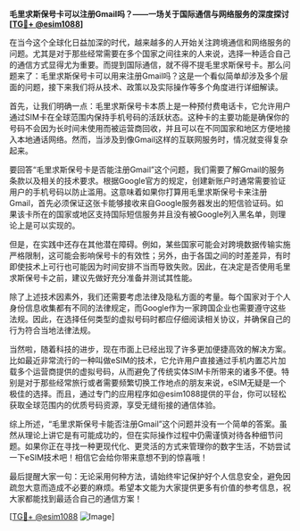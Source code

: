 **毛里求斯保号卡可以注册Gmail吗？——一场关于国际通信与网络服务的深度探讨[[TG💪+ @esim1088](https://t.me/s/esim1088)]**

在当今这个全球化日益加深的时代，越来越多的人开始关注跨境通信和网络服务的问题。尤其是对于那些经常需要在多个国家之间往来的人来说，选择一种适合自己的通信方式显得尤为重要。而提到国际通信，就不得不提毛里求斯保号卡。那么问题来了：毛里求斯保号卡可以用来注册Gmail吗？这是一个看似简单却涉及多个层面的问题，接下来我们将从技术、政策以及实际操作等多个角度进行详细解读。

首先，让我们明确一点：毛里求斯保号卡本质上是一种预付费电话卡，它允许用户通过SIM卡在全球范围内保持手机号码的活跃状态。这种卡的主要功能是确保你的号码不会因为长时间未使用而被运营商回收，并且可以在不同国家和地区方便地接入本地通话网络。然而，当涉及到像Gmail这样的互联网服务时，情况就变得复杂起来。

要回答“毛里求斯保号卡是否能注册Gmail”这个问题，我们需要了解Gmail的服务条款以及相关的技术要求。根据Google官方的规定，创建新账户时通常需要验证用户的手机号码以防止滥用。这意味着如果你打算用毛里求斯保号卡来注册Gmail，首先必须保证这张卡能够接收来自Google服务器发出的短信验证码。如果该卡所在的国家或地区支持国际短信服务并且没有被Google列入黑名单，则理论上是可以实现的。

但是，在实践中还存在其他潜在障碍。例如，某些国家可能会对跨境数据传输实施严格限制，这可能会影响保号卡的有效性；另外，由于各国之间的时差差异，有时即使技术上可行也可能因为时间安排不当而导致失败。因此，在决定是否使用毛里求斯保号卡之前，建议先做好充分准备并测试其性能。

除了上述技术因素外，我们还需要考虑法律及隐私方面的考量。每个国家对于个人身份信息收集都有不同的法律规定，而Google作为一家跨国企业也需要遵守这些法规。因此，在选择任何类型的虚拟号码时都应仔细阅读相关协议，并确保自己的行为符合当地法律法规。

当然啦，随着科技的进步，现在市面上已经出现了许多更加便捷高效的解决方案。比如最近非常流行的一种叫做eSIM的技术，它允许用户直接通过手机内置芯片加载多个运营商提供的虚拟号码，从而避免了传统实体SIM卡所带来的诸多不便。特别是对于那些经常旅行或者需要频繁切换工作地点的朋友来说，eSIM无疑是一个极佳的选择。而且，通过专门的应用程序如@esim1088提供的平台，你可以轻松获取全球范围内的优质号码资源，享受无缝衔接的通信体验。

综上所述，“毛里求斯保号卡能否注册Gmail”这个问题并没有一个简单的答案。虽然从理论上讲它是有可能成功的，但在实际操作过程中仍需谨慎对待各种细节问题。如果你正在寻找一种更现代化、更灵活的方式来管理你的数字生活，不妨尝试一下eSIM技术吧！相信它会给你带来意想不到的惊喜哦！

最后提醒大家一句：无论采用何种方法，请始终牢记保护好个人信息安全，避免因疏忽大意而造成不必要的麻烦。希望本文能为大家提供更多有价值的参考信息，祝大家都能找到最适合自己的通信方案！

[[TG💪+ @esim1088](https://t.me/s/esim1088) ![Image](https://i.postimg.cc/4NQfJmqS/Snipaste-2025-05-13-00-14-12.png)]